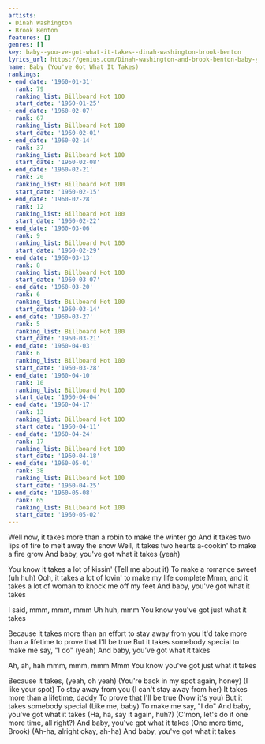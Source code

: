```yaml
---
artists:
- Dinah Washington
- Brook Benton
features: []
genres: []
key: baby--you-ve-got-what-it-takes--dinah-washington-brook-benton
lyrics_url: https://genius.com/Dinah-washington-and-brook-benton-baby-youve-got-what-it-takes-lyrics
name: Baby (You've Got What It Takes)
rankings:
- end_date: '1960-01-31'
  rank: 79
  ranking_list: Billboard Hot 100
  start_date: '1960-01-25'
- end_date: '1960-02-07'
  rank: 67
  ranking_list: Billboard Hot 100
  start_date: '1960-02-01'
- end_date: '1960-02-14'
  rank: 37
  ranking_list: Billboard Hot 100
  start_date: '1960-02-08'
- end_date: '1960-02-21'
  rank: 20
  ranking_list: Billboard Hot 100
  start_date: '1960-02-15'
- end_date: '1960-02-28'
  rank: 12
  ranking_list: Billboard Hot 100
  start_date: '1960-02-22'
- end_date: '1960-03-06'
  rank: 9
  ranking_list: Billboard Hot 100
  start_date: '1960-02-29'
- end_date: '1960-03-13'
  rank: 8
  ranking_list: Billboard Hot 100
  start_date: '1960-03-07'
- end_date: '1960-03-20'
  rank: 6
  ranking_list: Billboard Hot 100
  start_date: '1960-03-14'
- end_date: '1960-03-27'
  rank: 5
  ranking_list: Billboard Hot 100
  start_date: '1960-03-21'
- end_date: '1960-04-03'
  rank: 6
  ranking_list: Billboard Hot 100
  start_date: '1960-03-28'
- end_date: '1960-04-10'
  rank: 10
  ranking_list: Billboard Hot 100
  start_date: '1960-04-04'
- end_date: '1960-04-17'
  rank: 13
  ranking_list: Billboard Hot 100
  start_date: '1960-04-11'
- end_date: '1960-04-24'
  rank: 17
  ranking_list: Billboard Hot 100
  start_date: '1960-04-18'
- end_date: '1960-05-01'
  rank: 38
  ranking_list: Billboard Hot 100
  start_date: '1960-04-25'
- end_date: '1960-05-08'
  rank: 65
  ranking_list: Billboard Hot 100
  start_date: '1960-05-02'
---
```

Well now, it takes more than a robin to make the winter go
And it takes two lips of fire to melt away the snow
Well, it takes two hearts a-cookin' to make a fire grow
And baby, you've got what it takes (yeah)


You know it takes a lot of kissin'
(Tell me about it)
To make a romance sweet (uh huh)
Ooh, it takes a lot of lovin' to make my life complete
Mmm, and it takes a lot of woman to knock me off my feet
And baby, you've got what it takes


I said, mmm, mmm, mmm
Uh huh, mmm
You know you've got just what it takes


Because it takes more than an effort to stay away from you
It'd take more than a lifetime to prove that I'll be true
But it takes somebody special to make me say, "I do"
(yeah)
And baby, you've got what it takes


Ah, ah, hah mmm, mmm, mmm
Mmm
You know you've got just what it takes


Because it takes, (yeah, oh yeah)
(You're back in my spot again, honey)
(I like your spot)
To stay away from you
(I can't stay away from her)
It takes more than a lifetime, daddy
To prove that I'll be true
(Now it's you)
But it takes somebody special
(Like me, baby)
To make me say, "I do"
And baby, you've got what it takes
(Ha, ha, say it again, huh?)
(C'mon, let's do it one more time, all right?)
And baby, you've got what it takes
(One more time, Brook)
(Ah-ha, alright okay, ah-ha)
And baby, you've got what it takes
